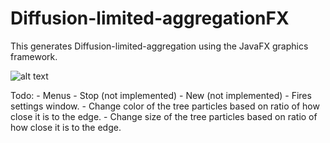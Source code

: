 # Diffusion-limited-aggregationFX
This generates Diffusion-limited-aggregation using the JavaFX graphics framework.

![alt text](https://i.imgur.com/siDTEys.png "Example Run")

Todo:
	- Menus
		- Stop (not implemented)
		- New (not implemented)
			- Fires settings window.
	- Change color of the tree particles based on ratio of how close it is to the edge.
	- Change size of the tree particles based on ratio of how close it is to the edge.

